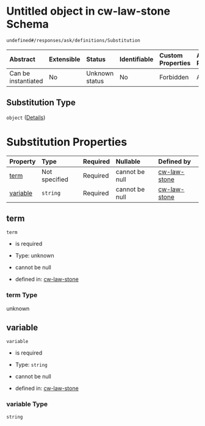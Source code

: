 # Untitled object in cw-law-stone Schema

```txt
undefined#/responses/ask/definitions/Substitution
```



| Abstract            | Extensible | Status         | Identifiable | Custom Properties | Additional Properties | Access Restrictions | Defined In                                                             |
| :------------------ | :--------- | :------------- | :----------- | :---------------- | :-------------------- | :------------------ | :--------------------------------------------------------------------- |
| Can be instantiated | No         | Unknown status | No           | Forbidden         | Allowed               | none                | [cw-law-stone.json\*](schema/cw-law-stone.json "open original schema") |

## Substitution Type

`object` ([Details](cw-law-stone-responses-askresponse-definitions-substitution.md))

# Substitution Properties

| Property              | Type          | Required | Nullable       | Defined by                                                                                                                                                                 |
| :-------------------- | :------------ | :------- | :------------- | :------------------------------------------------------------------------------------------------------------------------------------------------------------------------- |
| [term](#term)         | Not specified | Required | cannot be null | [cw-law-stone](cw-law-stone-responses-askresponse-definitions-substitution-properties-term.md "undefined#/responses/ask/definitions/Substitution/properties/term")         |
| [variable](#variable) | `string`      | Required | cannot be null | [cw-law-stone](cw-law-stone-responses-askresponse-definitions-substitution-properties-variable.md "undefined#/responses/ask/definitions/Substitution/properties/variable") |

## term



`term`

*   is required

*   Type: unknown

*   cannot be null

*   defined in: [cw-law-stone](cw-law-stone-responses-askresponse-definitions-substitution-properties-term.md "undefined#/responses/ask/definitions/Substitution/properties/term")

### term Type

unknown

## variable



`variable`

*   is required

*   Type: `string`

*   cannot be null

*   defined in: [cw-law-stone](cw-law-stone-responses-askresponse-definitions-substitution-properties-variable.md "undefined#/responses/ask/definitions/Substitution/properties/variable")

### variable Type

`string`
